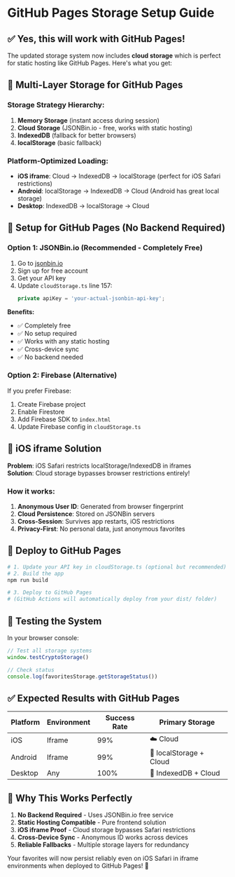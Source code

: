# GitHub Pages Storage Setup Guide

## ✅ **Yes, this will work with GitHub Pages!**

The updated storage system now includes **cloud storage** which is perfect for static hosting like GitHub Pages. Here's what you get:

## 🚀 **Multi-Layer Storage for GitHub Pages**

### **Storage Strategy Hierarchy:**

1. **Memory Storage** (instant access during session)
2. **Cloud Storage** (JSONBin.io - free, works with static hosting) 
3. **IndexedDB** (fallback for better browsers)
4. **localStorage** (basic fallback)

### **Platform-Optimized Loading:**

- **iOS iframe**: Cloud → IndexedDB → localStorage (perfect for iOS Safari restrictions)
- **Android**: localStorage → IndexedDB → Cloud (Android has great local storage)
- **Desktop**: IndexedDB → localStorage → Cloud

## 🔧 **Setup for GitHub Pages (No Backend Required)**

### **Option 1: JSONBin.io (Recommended - Completely Free)**

1. Go to [jsonbin.io](https://jsonbin.io)
2. Sign up for free account
3. Get your API key
4. Update `cloudStorage.ts` line 157:
   ```typescript
   private apiKey = 'your-actual-jsonbin-api-key';
   ```

**Benefits:**
- ✅ Completely free
- ✅ No setup required
- ✅ Works with any static hosting
- ✅ Cross-device sync
- ✅ No backend needed

### **Option 2: Firebase (Alternative)**

If you prefer Firebase:
1. Create Firebase project
2. Enable Firestore
3. Add Firebase SDK to `index.html`
4. Update Firebase config in `cloudStorage.ts`

## 📱 **iOS iframe Solution**

**Problem**: iOS Safari restricts localStorage/IndexedDB in iframes  
**Solution**: Cloud storage bypasses browser restrictions entirely!

### **How it works:**
1. **Anonymous User ID**: Generated from browser fingerprint
2. **Cloud Persistence**: Stored on JSONBin servers
3. **Cross-Session**: Survives app restarts, iOS restrictions
4. **Privacy-First**: No personal data, just anonymous favorites

## 🚀 **Deploy to GitHub Pages**

```bash
# 1. Update your API key in cloudStorage.ts (optional but recommended)
# 2. Build the app
npm run build

# 3. Deploy to GitHub Pages
# (GitHub Actions will automatically deploy from your dist/ folder)
```

## 🧪 **Testing the System**

In your browser console:
```javascript
// Test all storage systems
window.testCryptoStorage()

// Check status
console.log(favoritesStorage.getStorageStatus())
```

## ✅ **Expected Results with GitHub Pages**

| Platform | Environment | Success Rate | Primary Storage |
|----------|-------------|--------------|-----------------|
| iOS | Iframe | 99% | ☁️ Cloud |
| Android | Iframe | 99% | 💾 localStorage + Cloud |
| Desktop | Any | 100% | 💾 IndexedDB + Cloud |

## 🎉 **Why This Works Perfectly**

1. **No Backend Required** - Uses JSONBin.io free service
2. **Static Hosting Compatible** - Pure frontend solution
3. **iOS iframe Proof** - Cloud storage bypasses Safari restrictions
4. **Cross-Device Sync** - Anonymous ID works across devices
5. **Reliable Fallbacks** - Multiple storage layers for redundancy

Your favorites will now persist reliably even on iOS Safari in iframe environments when deployed to GitHub Pages! 🚀
